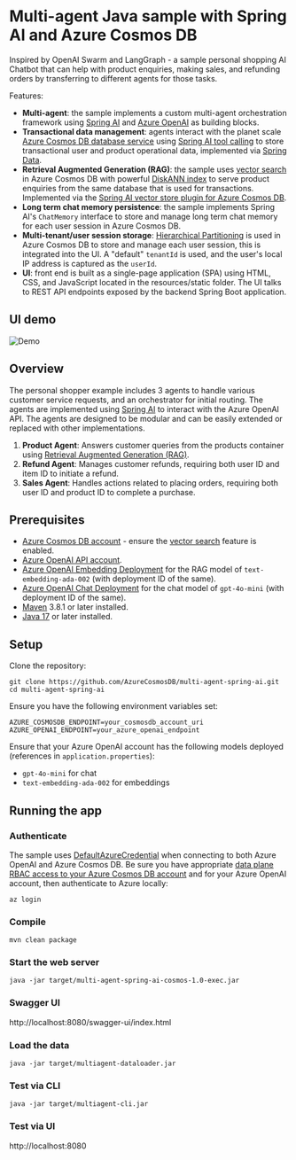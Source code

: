# Multi-agent Java sample with Spring AI and Azure Cosmos DB

Inspired by OpenAI Swarm and LangGraph - a sample personal shopping AI Chatbot that can help with product enquiries, making sales, and refunding orders by transferring to different agents for those tasks.

Features:
- **Multi-agent**: the sample implements a custom multi-agent orchestration framework using [Spring AI](https://docs.spring.io/spring-ai/reference/) and [Azure OpenAI](https://learn.microsoft.com/azure/ai-services/openai/overview) as building blocks. 
- **Transactional data management**: agents interact with the planet scale [Azure Cosmos DB database service](https://learn.microsoft.com/azure/cosmos-db/introduction) using [Spring AI tool calling](https://docs.spring.io/spring-ai/reference/api/tools-migration.html) to store transactional user and product operational data, implemented via [Spring Data](https://spring.io/projects/spring-data). 
- **Retrieval Augmented Generation (RAG)**: the sample uses [vector search](https://learn.microsoft.com/azure/cosmos-db/nosql/vector-search) in Azure Cosmos DB with powerful [DiskANN index](https://www.microsoft.com/en-us/research/publication/diskann-fast-accurate-billion-point-nearest-neighbor-search-on-a-single-node/?msockid=091c323873cd6bd6392120ac72e46a98) to serve product enquiries from the same database that is used for transactions. Implemented via the [Spring AI vector store plugin for Azure Cosmos DB](https://docs.spring.io/spring-ai/reference/api/vectordbs/azure-cosmos-db.html).
- **Long term chat memory persistence**: the sample implements Spring AI's `ChatMemory` interface to store and manage long term chat memory for each user session in Azure Cosmos DB.
- **Multi-tenant/user session storage**: [Hierarchical Partitioning](https://learn.microsoft.com/azure/cosmos-db/hierarchical-partition-keys) is used in Azure Cosmos DB to store and manage each user session, this is integrated into the UI. A "default" `tenantId` is used, and the user's local IP address is captured as the `userId`.
- **UI**: front end is built as a single-page application (SPA) using HTML, CSS, and JavaScript located in the resources/static folder. The UI talks to REST API endpoints exposed by the backend Spring Boot application.


## UI demo

![Demo](./media/demo.gif)

## Overview

The personal shopper example includes 3 agents to handle various customer service requests, and an orchestrator for initial routing. The agents are implemented using [Spring AI](https://docs.spring.io/spring-ai/reference/) to interact with the Azure OpenAI API. The agents are designed to be modular and can be easily extended or replaced with other implementations.

1. **Product Agent**: Answers customer queries from the products container using [Retrieval Augmented Generation (RAG)](https://learn.microsoft.com/azure/cosmos-db/gen-ai/rag).
2. **Refund Agent**: Manages customer refunds, requiring both user ID and item ID to initiate a refund.
3. **Sales Agent**: Handles actions related to placing orders, requiring both user ID and product ID to complete a purchase.

## Prerequisites

- [Azure Cosmos DB account](https://learn.microsoft.com/azure/cosmos-db/create-cosmosdb-resources-portal) - ensure the [vector search](https://learn.microsoft.com/azure/cosmos-db/nosql/vector-search) feature is enabled.
- [Azure OpenAI API account](https://learn.microsoft.com/azure/ai-services/openai/overview).
- [Azure OpenAI Embedding Deployment](https://learn.microsoft.com/azure/ai-services/openai/overview) for the RAG model of `text-embedding-ada-002` (with deployment ID of the same).
- [Azure OpenAI Chat Deployment](https://learn.microsoft.com/azure/ai-services/openai/overview) for the chat model of `gpt-4o-mini` (with deployment ID of the same).
- [Maven](https://maven.apache.org/install.html) 3.8.1 or later installed.
- [Java 17](https://www.oracle.com/java/technologies/javase/jdk17-archive-downloads.html) or later installed.

## Setup

Clone the repository:

```shell
git clone https://github.com/AzureCosmosDB/multi-agent-spring-ai.git
cd multi-agent-spring-ai
```

Ensure you have the following environment variables set:
```shell
AZURE_COSMOSDB_ENDPOINT=your_cosmosdb_account_uri
AZURE_OPENAI_ENDPOINT=your_azure_openai_endpoint
```

Ensure that your Azure OpenAI account has the following models deployed (references in `application.properties`):

- `gpt-4o-mini` for chat
- `text-embedding-ada-002` for embeddings

## Running the app

### Authenticate

The sample uses [DefaultAzureCredential](https://learn.microsoft.com/java/api/overview/azure/identity-readme?view=azure-java-stable#authenticate-a-user-assigned-managed-identity-with-defaultazurecredential) when connecting to both Azure OpenAI and Azure Cosmos DB. Be sure you have appropriate [data plane RBAC access to your Azure Cosmos DB account](https://learn.microsoft.com/azure/cosmos-db/nosql/security/how-to-grant-data-plane-role-based-access?tabs=built-in-definition%2Ccsharp&pivots=azure-interface-cli) and for your Azure OpenAI account, then authenticate to Azure locally:

```shell
az login
```

### Compile

```shell
mvn clean package
```


### Start the web server

```shell
java -jar target/multi-agent-spring-ai-cosmos-1.0-exec.jar
```

### Swagger UI

http://localhost:8080/swagger-ui/index.html


### Load the data

```shell
java -jar target/multiagent-dataloader.jar
```

### Test via CLI
```shell
java -jar target/multiagent-cli.jar
```

### Test via UI

http://localhost:8080